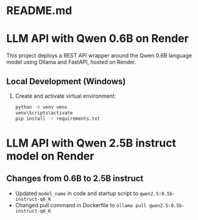 # README.md
# LLM API with Qwen 0.6B on Render

This project deploys a REST API wrapper around the Qwen 0.6B language model using Ollama and FastAPI, hosted on Render.

## Local Development (Windows)

1. Create and activate virtual environment:
   ```cmd
   python -m venv venv
   venv\Scripts\activate
   pip install -r requirements.txt

# LLM API with Qwen 2.5B instruct model on Render

## Changes from 0.6B to 2.5B instruct
- Updated `model_name` in code and startup script to `qwen2.5:0.5b-instruct-q6_K`
- Changed pull command in Dockerfile to `ollama pull qwen2.5:0.5b-instruct-q6_K`
